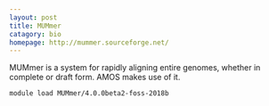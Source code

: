 ```yaml
---
layout: post
title: MUMmer
catagory: bio 
homepage: http://mummer.sourceforge.net/
---
```

MUMmer is a system for rapidly aligning entire genomes, whether in complete or draft form. AMOS makes use of it.
```
module load MUMmer/4.0.0beta2-foss-2018b
```
